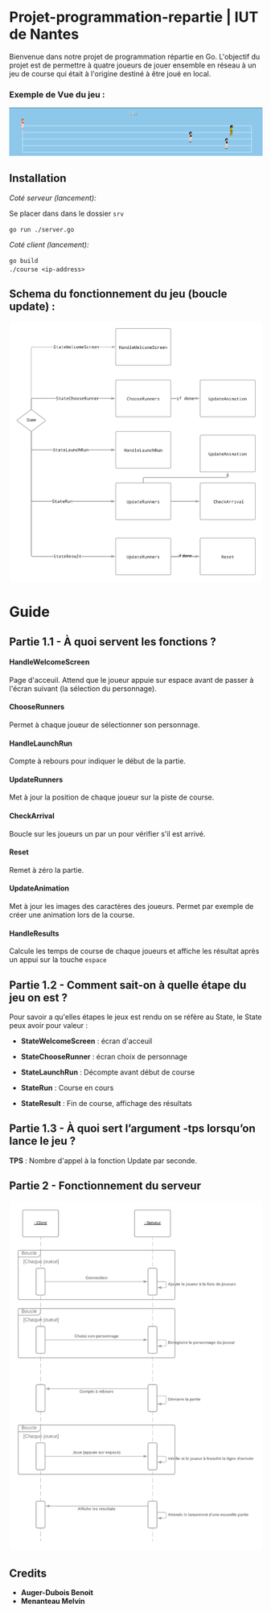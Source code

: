 # Projet-programmation-repartie | IUT de Nantes 

Bienvenue dans notre projet de programmation répartie en Go.
L'objectif du projet est de permettre à quatre joueurs de jouer ensemble en réseau à un jeu de course qui était à l'origine destiné à être joué en local.

### Exemple de Vue du jeu : 

![Exemple du jeu](assets/exempleJeu.png)

## Installation

*Coté serveur (lancement):*

Se placer dans dans le dossier `srv`

`go run ./server.go`

*Coté client (lancement):*

`go build` <br/>
`./course <ip-address>`

## Schema du fonctionnement du jeu (boucle update) :

![Diagramme fonction update](assets/DiagrammeUpdatefunction.png)

# Guide

## Partie 1.1 - À quoi servent les fonctions ?

#### HandleWelcomeScreen

Page d'acceuil. Attend que le joueur appuie sur espace avant de passer à l'écran suivant (la sélection du personnage).

#### ChooseRunners

Permet à chaque joueur de sélectionner son personnage.

#### HandleLaunchRun

Compte à rebours pour indiquer le début de la partie.

#### UpdateRunners

Met à jour la position de chaque joueur sur la piste de course.

#### CheckArrival

Boucle sur les joueurs un par un pour vérifier s'il est arrivé.

#### Reset

Remet à zéro la partie.

#### UpdateAnimation

Met à jour les images des caractères des joueurs. Permet par exemple de créer une animation lors de la course.

#### HandleResults

Calcule les temps de course de chaque joueurs et affiche les résultat après un appui sur la touche `espace`

## Partie 1.2 - Comment sait-on à quelle étape du jeu on est ?

Pour savoir a qu'elles étapes le jeux est rendu on se réfère au State, le State peux avoir pour valeur :

 - **StateWelcomeScreen** : écran d'acceuil

 - **StateChooseRunner** : écran choix de personnage

 - **StateLaunchRun** : Décompte avant début de course

 - **StateRun** : Course en cours

 - **StateResult** : Fin de course, affichage des résultats

 ## Partie 1.3 - À quoi sert l’argument -tps lorsqu’on lance le jeu ?

 **TPS** : Nombre d'appel à la fonction Update par seconde.

 ## Partie 2 - Fonctionnement du serveur

![Diagramme sequence fonctionnement serveur](assets/DiagrammeSequenceFonctionnement.png)


## Credits
 * **Auger-Dubois Benoit**
 * **Menanteau Melvin**